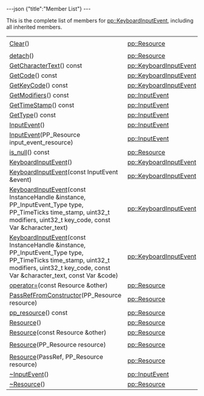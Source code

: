 ---json {"title":"Member List"} ---

This is the complete list of members for <a href="/docs/native-client/pepper_dev/cpp/classpp_1_1_keyboard_input_event/" class="el">pp::KeyboardInputEvent</a>, including all inherited members.

<table><tbody><tr class="odd"><td><a href="/docs/native-client/pepper_dev/cpp/classpp_1_1_resource#ad4016f37d3022863ca0188acb26ac9c4" class="el">Clear</a>()</td><td><a href="/docs/native-client/pepper_dev/cpp/classpp_1_1_resource/" class="el">pp::Resource</a></td><td><code> [protected]</code></td></tr><tr class="even"><td><a href="/docs/native-client/pepper_dev/cpp/classpp_1_1_resource#a81b9246381bdddacca3ac25f6ded2bfd" class="el">detach</a>()</td><td><a href="/docs/native-client/pepper_dev/cpp/classpp_1_1_resource/" class="el">pp::Resource</a></td><td></td></tr><tr class="odd"><td><a href="/docs/native-client/pepper_dev/cpp/classpp_1_1_keyboard_input_event#a343bd835af56bd7875b0d82361680e4a" class="el">GetCharacterText</a>() const</td><td><a href="/docs/native-client/pepper_dev/cpp/classpp_1_1_keyboard_input_event/" class="el">pp::KeyboardInputEvent</a></td><td></td></tr><tr class="even"><td><a href="/docs/native-client/pepper_dev/cpp/classpp_1_1_keyboard_input_event#ad65274e6cb38165fa7bb5d03f2a76b93" class="el">GetCode</a>() const</td><td><a href="/docs/native-client/pepper_dev/cpp/classpp_1_1_keyboard_input_event/" class="el">pp::KeyboardInputEvent</a></td><td></td></tr><tr class="odd"><td><a href="/docs/native-client/pepper_dev/cpp/classpp_1_1_keyboard_input_event#a5d6c799091a2adce32d3e20fd1a63017" class="el">GetKeyCode</a>() const</td><td><a href="/docs/native-client/pepper_dev/cpp/classpp_1_1_keyboard_input_event/" class="el">pp::KeyboardInputEvent</a></td><td></td></tr><tr class="even"><td><a href="/docs/native-client/pepper_dev/cpp/classpp_1_1_input_event#a6f94a5cd8453f1b69e55aadde73354e7" class="el">GetModifiers</a>() const</td><td><a href="/docs/native-client/pepper_dev/cpp/classpp_1_1_input_event/" class="el">pp::InputEvent</a></td><td></td></tr><tr class="odd"><td><a href="/docs/native-client/pepper_dev/cpp/classpp_1_1_input_event#acc79ecdcf19f5b8a8a7268fc8ff51531" class="el">GetTimeStamp</a>() const</td><td><a href="/docs/native-client/pepper_dev/cpp/classpp_1_1_input_event/" class="el">pp::InputEvent</a></td><td></td></tr><tr class="even"><td><a href="/docs/native-client/pepper_dev/cpp/classpp_1_1_input_event#a73ca79c06ff9a39304e3b390090f03dc" class="el">GetType</a>() const</td><td><a href="/docs/native-client/pepper_dev/cpp/classpp_1_1_input_event/" class="el">pp::InputEvent</a></td><td></td></tr><tr class="odd"><td><a href="/docs/native-client/pepper_dev/cpp/classpp_1_1_input_event#ac7581e4321abe8de6f3b48d70f4aa65d" class="el">InputEvent</a>()</td><td><a href="/docs/native-client/pepper_dev/cpp/classpp_1_1_input_event/" class="el">pp::InputEvent</a></td><td></td></tr><tr class="even"><td><a href="/docs/native-client/pepper_dev/cpp/classpp_1_1_input_event#a1d4f7d3fb88de3cccc60ab26b92ccf23" class="el">InputEvent</a>(PP_Resource input_event_resource)</td><td><a href="/docs/native-client/pepper_dev/cpp/classpp_1_1_input_event/" class="el">pp::InputEvent</a></td><td><code> [explicit]</code></td></tr><tr class="odd"><td><a href="/docs/native-client/pepper_dev/cpp/classpp_1_1_resource#a859068e34cdc2dc0b78754c255323aa9" class="el">is_null</a>() const</td><td><a href="/docs/native-client/pepper_dev/cpp/classpp_1_1_resource/" class="el">pp::Resource</a></td><td><code> [inline]</code></td></tr><tr class="even"><td><a href="/docs/native-client/pepper_dev/cpp/classpp_1_1_keyboard_input_event#a07197d3bf22df18ab201dd593ec14b46" class="el">KeyboardInputEvent</a>()</td><td><a href="/docs/native-client/pepper_dev/cpp/classpp_1_1_keyboard_input_event/" class="el">pp::KeyboardInputEvent</a></td><td></td></tr><tr class="odd"><td><a href="/docs/native-client/pepper_dev/cpp/classpp_1_1_keyboard_input_event#ae0817f051306805db56dbbf837da57bb" class="el">KeyboardInputEvent</a>(const InputEvent &amp;event)</td><td><a href="/docs/native-client/pepper_dev/cpp/classpp_1_1_keyboard_input_event/" class="el">pp::KeyboardInputEvent</a></td><td><code> [explicit]</code></td></tr><tr class="even"><td><a href="/docs/native-client/pepper_dev/cpp/classpp_1_1_keyboard_input_event#a3adab90fc81122554ec878ab2fb8d506" class="el">KeyboardInputEvent</a>(const InstanceHandle &amp;instance, PP_InputEvent_Type type, PP_TimeTicks time_stamp, uint32_t modifiers, uint32_t key_code, const Var &amp;character_text)</td><td><a href="/docs/native-client/pepper_dev/cpp/classpp_1_1_keyboard_input_event/" class="el">pp::KeyboardInputEvent</a></td><td></td></tr><tr class="odd"><td><a href="/docs/native-client/pepper_dev/cpp/classpp_1_1_keyboard_input_event#a95f16a4bee09b84cb38614f457038dca" class="el">KeyboardInputEvent</a>(const InstanceHandle &amp;instance, PP_InputEvent_Type type, PP_TimeTicks time_stamp, uint32_t modifiers, uint32_t key_code, const Var &amp;character_text, const Var &amp;code)</td><td><a href="/docs/native-client/pepper_dev/cpp/classpp_1_1_keyboard_input_event/" class="el">pp::KeyboardInputEvent</a></td><td></td></tr><tr class="even"><td><a href="/docs/native-client/pepper_dev/cpp/classpp_1_1_resource#aaf808a98bdaa7998d82e19514aa87423" class="el">operator=</a>(const Resource &amp;other)</td><td><a href="/docs/native-client/pepper_dev/cpp/classpp_1_1_resource/" class="el">pp::Resource</a></td><td></td></tr><tr class="odd"><td><a href="/docs/native-client/pepper_dev/cpp/classpp_1_1_resource#a3eda014529127a818df8d5bb5ec2fdf0" class="el">PassRefFromConstructor</a>(PP_Resource resource)</td><td><a href="/docs/native-client/pepper_dev/cpp/classpp_1_1_resource/" class="el">pp::Resource</a></td><td><code> [protected]</code></td></tr><tr class="even"><td><a href="/docs/native-client/pepper_dev/cpp/classpp_1_1_resource#a46a6123de0b007ad3fcb6f666534ccb4" class="el">pp_resource</a>() const</td><td><a href="/docs/native-client/pepper_dev/cpp/classpp_1_1_resource/" class="el">pp::Resource</a></td><td><code> [inline]</code></td></tr><tr class="odd"><td><a href="/docs/native-client/pepper_dev/cpp/classpp_1_1_resource#a56679e93a58101c8dce5dc510811a094" class="el">Resource</a>()</td><td><a href="/docs/native-client/pepper_dev/cpp/classpp_1_1_resource/" class="el">pp::Resource</a></td><td></td></tr><tr class="even"><td><a href="/docs/native-client/pepper_dev/cpp/classpp_1_1_resource#ab0f664099ca06367180f220ea7e0b831" class="el">Resource</a>(const Resource &amp;other)</td><td><a href="/docs/native-client/pepper_dev/cpp/classpp_1_1_resource/" class="el">pp::Resource</a></td><td></td></tr><tr class="odd"><td><a href="/docs/native-client/pepper_dev/cpp/classpp_1_1_resource#a555de93fdf4793f7db1183bf71d20580" class="el">Resource</a>(PP_Resource resource)</td><td><a href="/docs/native-client/pepper_dev/cpp/classpp_1_1_resource/" class="el">pp::Resource</a></td><td><code> [explicit, protected]</code></td></tr><tr class="even"><td><a href="/docs/native-client/pepper_dev/cpp/classpp_1_1_resource#a907d3d6b7e292587c8cb9ff30d0a418d" class="el">Resource</a>(PassRef, PP_Resource resource)</td><td><a href="/docs/native-client/pepper_dev/cpp/classpp_1_1_resource/" class="el">pp::Resource</a></td><td><code> [protected]</code></td></tr><tr class="odd"><td><a href="/docs/native-client/pepper_dev/cpp/classpp_1_1_input_event#a2492183af4fecec44a423a5b7eae6faf" class="el">~InputEvent</a>()</td><td><a href="/docs/native-client/pepper_dev/cpp/classpp_1_1_input_event/" class="el">pp::InputEvent</a></td><td></td></tr><tr class="even"><td><a href="/docs/native-client/pepper_dev/cpp/classpp_1_1_resource#a081165265e2bd8217eaa2be2aeeb3aa3" class="el">~Resource</a>()</td><td><a href="/docs/native-client/pepper_dev/cpp/classpp_1_1_resource/" class="el">pp::Resource</a></td><td><code> [virtual]</code></td></tr></tbody></table>
